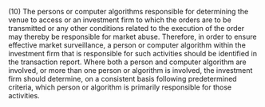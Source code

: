 (10) The persons or computer algorithms responsible for determining the venue to access or an investment firm to which the orders are to be transmitted or any other conditions related to the execution of the order may thereby be responsible for market abuse. Therefore, in order to ensure effective market surveillance, a person or computer algorithm within the investment firm that is responsible for such activities should be identified in the transaction report. Where both a person and computer algorithm are involved, or more than one person or algorithm is involved, the investment firm should determine, on a consistent basis following predetermined criteria, which person or algorithm is primarily responsible for those activities.